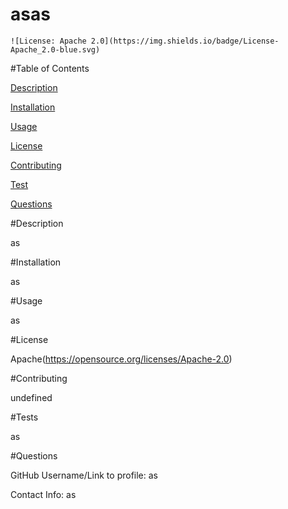 # asas 
    ![License: Apache 2.0](https://img.shields.io/badge/License-Apache_2.0-blue.svg)
#Table of Contents

[Description](#description)

[Installation](#installation)

[Usage](#usage)

[License](#license)

[Contributing](#contributing)

[Test](#test)

[Questions](#questions)



#Description

as


#Installation

as


#Usage

as


#License 

Apache(https://opensource.org/licenses/Apache-2.0)


#Contributing

undefined


#Tests

as


#Questions

GitHub Username/Link to profile:  as
 

Contact Info: as
